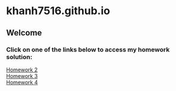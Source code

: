 # khanh7516.github.io
## Welcome  
### Click on one of the links below to access my homework solution:  

[Homework 2](https://khanh7516.github.io/bai-tap-ve-nha-02/)  
[Homework 3](https://khanh7516.github.io/bai-tap-ve-nha-03/)  
[Homework 4](https://khanh7516.github.io/bai-tap-ve-nha-04/)
